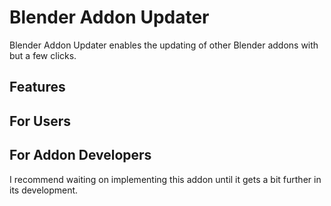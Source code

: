# Blender Addon Updater
Blender Addon Updater enables the updating of other Blender addons with but a few clicks.

## Features

## For Users

## For Addon Developers
I recommend waiting on implementing this addon until it gets a bit further in its development.